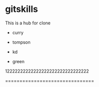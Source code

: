 # gitskills
This is a hub for clone
* curry
* tompson

* kd
* green

12222222222222222222222222222222

===============================